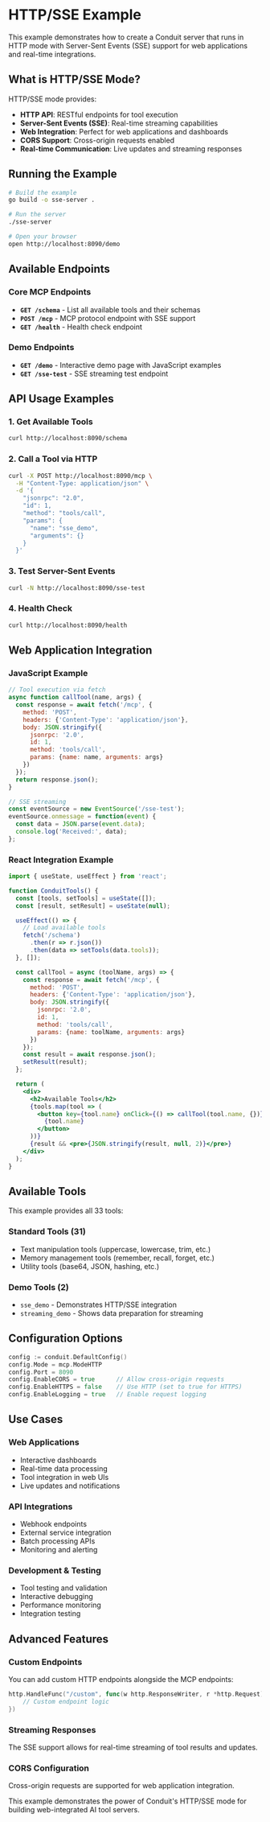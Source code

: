 # HTTP/SSE Example

This example demonstrates how to create a Conduit server that runs in HTTP mode with Server-Sent Events (SSE) support for web applications and real-time integrations.

## What is HTTP/SSE Mode?

HTTP/SSE mode provides:
- **HTTP API**: RESTful endpoints for tool execution
- **Server-Sent Events (SSE)**: Real-time streaming capabilities
- **Web Integration**: Perfect for web applications and dashboards
- **CORS Support**: Cross-origin requests enabled
- **Real-time Communication**: Live updates and streaming responses

## Running the Example

```bash
# Build the example
go build -o sse-server .

# Run the server
./sse-server

# Open your browser
open http://localhost:8090/demo
```

## Available Endpoints

### Core MCP Endpoints

- **`GET /schema`** - List all available tools and their schemas
- **`POST /mcp`** - MCP protocol endpoint with SSE support
- **`GET /health`** - Health check endpoint

### Demo Endpoints

- **`GET /demo`** - Interactive demo page with JavaScript examples
- **`GET /sse-test`** - SSE streaming test endpoint

## API Usage Examples

### 1. Get Available Tools

```bash
curl http://localhost:8090/schema
```

### 2. Call a Tool via HTTP

```bash
curl -X POST http://localhost:8090/mcp \
  -H "Content-Type: application/json" \
  -d '{
    "jsonrpc": "2.0",
    "id": 1,
    "method": "tools/call",
    "params": {
      "name": "sse_demo",
      "arguments": {}
    }
  }'
```

### 3. Test Server-Sent Events

```bash
curl -N http://localhost:8090/sse-test
```

### 4. Health Check

```bash
curl http://localhost:8090/health
```

## Web Application Integration

### JavaScript Example

```javascript
// Tool execution via fetch
async function callTool(name, args) {
  const response = await fetch('/mcp', {
    method: 'POST',
    headers: {'Content-Type': 'application/json'},
    body: JSON.stringify({
      jsonrpc: '2.0',
      id: 1,
      method: 'tools/call',
      params: {name: name, arguments: args}
    })
  });
  return response.json();
}

// SSE streaming
const eventSource = new EventSource('/sse-test');
eventSource.onmessage = function(event) {
  const data = JSON.parse(event.data);
  console.log('Received:', data);
};
```

### React Integration Example

```jsx
import { useState, useEffect } from 'react';

function ConduitTools() {
  const [tools, setTools] = useState([]);
  const [result, setResult] = useState(null);

  useEffect(() => {
    // Load available tools
    fetch('/schema')
      .then(r => r.json())
      .then(data => setTools(data.tools));
  }, []);

  const callTool = async (toolName, args) => {
    const response = await fetch('/mcp', {
      method: 'POST',
      headers: {'Content-Type': 'application/json'},
      body: JSON.stringify({
        jsonrpc: '2.0',
        id: 1,
        method: 'tools/call',
        params: {name: toolName, arguments: args}
      })
    });
    const result = await response.json();
    setResult(result);
  };

  return (
    <div>
      <h2>Available Tools</h2>
      {tools.map(tool => (
        <button key={tool.name} onClick={() => callTool(tool.name, {})}>
          {tool.name}
        </button>
      ))}
      {result && <pre>{JSON.stringify(result, null, 2)}</pre>}
    </div>
  );
}
```

## Available Tools

This example provides all 33 tools:

### Standard Tools (31)
- Text manipulation tools (uppercase, lowercase, trim, etc.)
- Memory management tools (remember, recall, forget, etc.)
- Utility tools (base64, JSON, hashing, etc.)

### Demo Tools (2)
- `sse_demo` - Demonstrates HTTP/SSE integration
- `streaming_demo` - Shows data preparation for streaming

## Configuration Options

```go
config := conduit.DefaultConfig()
config.Mode = mcp.ModeHTTP
config.Port = 8090
config.EnableCORS = true      // Allow cross-origin requests
config.EnableHTTPS = false    // Use HTTP (set to true for HTTPS)
config.EnableLogging = true   // Enable request logging
```

## Use Cases

### Web Applications
- Interactive dashboards
- Real-time data processing
- Tool integration in web UIs
- Live updates and notifications

### API Integrations
- Webhook endpoints
- External service integration
- Batch processing APIs
- Monitoring and alerting

### Development & Testing
- Tool testing and validation
- Interactive debugging
- Performance monitoring
- Integration testing

## Advanced Features

### Custom Endpoints
You can add custom HTTP endpoints alongside the MCP endpoints:

```go
http.HandleFunc("/custom", func(w http.ResponseWriter, r *http.Request) {
    // Custom endpoint logic
})
```

### Streaming Responses
The SSE support allows for real-time streaming of tool results and updates.

### CORS Configuration
Cross-origin requests are supported for web application integration.

This example demonstrates the power of Conduit's HTTP/SSE mode for building web-integrated AI tool servers.
